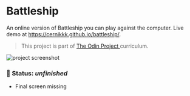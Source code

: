 # Battleship
An online version of Battleship you can play against the computer. Live demo at https://cernikkk.github.io/battleship/.
>This project is part of [The Odin Project ](https://www.theodinproject.com/) curriculum.

![project screenshot](https://i.imgur.com/Pbw2TWa.png)

### 📌 Status: *unfinished*
- Final screen missing
